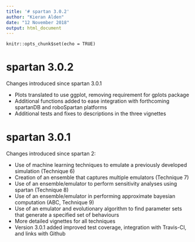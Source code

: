 ```yaml
---
title: '# spartan 3.0.2'
author: "Kieran Alden"
date: "12 November 2018"
output: html_document
---
```


```{r setup, include=FALSE}
knitr::opts_chunk$set(echo = TRUE)
```

# spartan 3.0.2
Changes introduced since spartan 3.0.1
* Plots translated to use ggplot, removing requirement for gplots package
* Additional functions added to ease integration with forthcoming spartanDB and roboSpartan platforms
* Additional tests and fixes to descriptions in the three vignettes

# spartan 3.0.1

Changes introduced since spartan 2:
* Use of machine learning techniques to emulate a previously developed simulation (Technique 6)
* Creation of an ensemble that captures multiple emulators (Technique 7)
* Use of an ensemble/emulator to perform sensitivity analyses using spartan (Technique 8)
* Use of an ensemble/emulator in performing approximate bayesian computation (ABC, Technique 9)
* Use of an emulator and evolutionary algorithm to find parameter sets that generate a specified set of behaviours
* More detailed vignettes for all techniques
* Version 3.0.1 added improved test coverage, integration with Travis-CI, and links with Github
